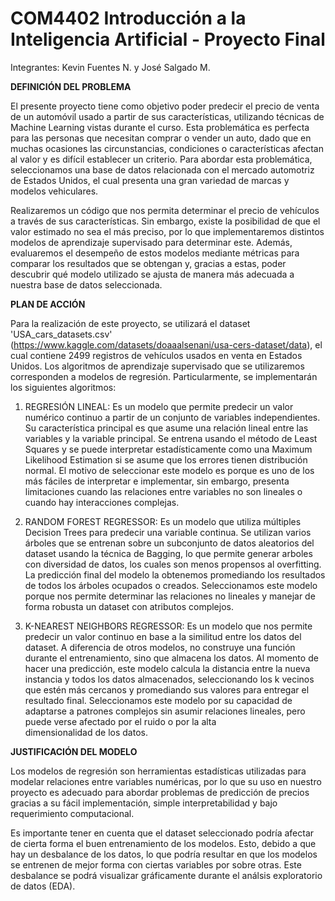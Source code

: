 # COM4402 Introducción a la Inteligencia Artificial - Proyecto Final
Integrantes: Kevin Fuentes N. y José Salgado M.

**DEFINICIÓN DEL PROBLEMA**

El presente proyecto tiene como objetivo poder predecir el precio de venta de un automóvil usado a partir de sus características, utilizando técnicas de Machine Learning vistas durante el curso. Esta problemática es perfecta para las personas que necesitan comprar o vender un auto, dado que en muchas ocasiones las circunstancias, condiciones o características afectan al valor y es difícil establecer un criterio. Para abordar esta problemática, seleccionamos una base de datos relacionada con el mercado automotriz de Estados Unidos, el cual presenta una gran variedad de marcas y modelos vehiculares.

Realizaremos un código que nos permita determinar el precio de vehículos a través de sus características. Sin embargo, existe la posibilidad de que el valor estimado no sea el más preciso, por lo que implementaremos distintos modelos de aprendizaje supervisado para determinar este. Además, evaluaremos el desempeño de estos modelos mediante métricas para comparar los resultados que se obtengan y, gracias a estas, poder descubrir qué modelo utilizado se ajusta de manera más adecuada a nuestra base de datos seleccionada.

**PLAN DE ACCIÓN**

Para la realización de este proyecto, se utilizará el dataset 'USA_cars_datasets.csv' (https://www.kaggle.com/datasets/doaaalsenani/usa-cers-dataset/data), el cual contiene 2499 registros de vehículos usados en venta en Estados Unidos. Los algoritmos de aprendizaje supervisado que se utilizaremos corresponden a modelos de regresión. Particularmente, se implementarán los siguientes algoritmos:

1. REGRESIÓN LINEAL: Es un modelo que permite predecir un valor numérico continuo a partir de un conjunto de variables independientes. Su característica principal es que asume una relación lineal entre las variables y la variable principal. Se entrena usando el método de Least Squares y se puede interpretar estadísticamente como una Maximum Likelihood Estimation si se asume que los errores tienen distribución normal. El motivo de seleccionar este modelo es porque es uno de los más fáciles de interpretar e implementar, sin embargo, presenta limitaciones cuando las relaciones entre variables no son lineales o cuando hay interacciones complejas.

2. RANDOM FOREST REGRESSOR: Es un modelo que utiliza múltiples Decision Trees para predecir una variable continua. Se utilizan varios árboles que se entrenan sobre un subconjunto de datos aleatorios del dataset usando la técnica de Bagging, lo que permite generar arboles con diversidad de datos, los cuales son menos propensos al overfitting. La predicción final del modelo la obtenemos promediando los resultados de todos los árboles ocupados o creados. Seleccionamos este modelo porque nos permite determinar las relaciones no lineales y manejar de forma robusta un dataset con atributos complejos. 

3. K-NEAREST NEIGHBORS REGRESSOR: Es un modelo que nos permite predecir un valor continuo en base a la similitud entre los datos del dataset. A diferencia de otros modelos, no construye una función durante el entrenamiento, sino que almacena los datos. Al momento de hacer una predicción, este modelo calcula la distancia entre la nueva instancia y todos los datos almacenados, seleccionando los k vecinos que estén más cercanos y promediando sus valores para entregar el resultado final. Seleccionamos este modelo por su capacidad de adaptarse a patrones complejos sin asumir relaciones lineales, pero puede verse afectado por el ruido o por la alta dimensionalidad de los datos.

**JUSTIFICACIÓN DEL MODELO**

Los modelos de regresión son herramientas estadísticas utilizadas para modelar relaciones entre variables numéricas, por lo que su uso en nuestro proyecto es adecuado para abordar problemas de predicción de precios gracias a su fácil implementación, simple interpretabilidad y bajo requerimiento computacional.

Es importante tener en cuenta que el dataset seleccionado podría afectar de cierta forma el buen entrenamiento de los modelos. Esto, debido a que hay un desbalance de los datos, lo que podría resultar en que los modelos se entrenen de mejor forma con ciertas variables por sobre otras. Este desbalance se podrá visualizar gráficamente durante el análsis exploratorio de datos (EDA).